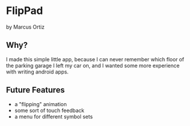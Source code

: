 FlipPad
=======
by Marcus Ortiz

Why?
----
I made this simple little app, because I can never remember which floor of the parking garage I left my car on, and I wanted some more experience with writing android apps. 

Future Features
---------------
  - a "flipping" animation
  - some sort of touch feedback
  - a menu for different symbol sets
  